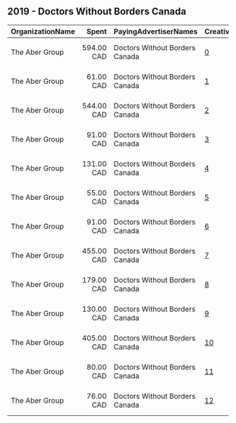 ## 2019 - Doctors Without Borders Canada 
|OrganizationName|Spent|PayingAdvertiserNames|CreativeUrls|Impressions|Genders|AgeBrackets|CountryCodes|BillingAddresses|CandidateBallotInformation|
|:---|---:|:---|:---|---:|:---|:---|:---|:---|:---|
|The Aber Group|594.00 CAD|Doctors Without Borders Canada|[0](https://www.snap.com/political-ads/asset/f3fca250991da282f6a5d1fdeb5706ea9ebddb1f04cd7fb599950bd9088f57bd?mediaType=jpg)|292,077||18+|canada|"608-120 Eglinton Avenue East,Toronto,M4P1E2,CA"||
|The Aber Group|61.00 CAD|Doctors Without Borders Canada|[1](https://www.snap.com/political-ads/asset/7959d4111a992478f256f9250acf8cab31ab20fc5857b69c38698b05d32aa0d8?mediaType=jpg)|33,940||18+|canada|"608-120 Eglinton Avenue East,Toronto,M4P1E2,CA"||
|The Aber Group|544.00 CAD|Doctors Without Borders Canada|[2](https://www.snap.com/political-ads/asset/3d27a6a4e16d09750d40526589cd2d6acc154735b337b682c1b32a4939abb9d0?mediaType=jpg)|263,203||18+|canada|"608-120 Eglinton Avenue East,Toronto,M4P1E2,CA"||
|The Aber Group|91.00 CAD|Doctors Without Borders Canada|[3](https://www.snap.com/political-ads/asset/9bf6a6b155baf6a7266df9ee5ef28aa009c89ce9975da5b9ebf7006fd41e979e?mediaType=jpg)|42,080||18+|canada|"608-120 Eglinton Avenue East,Toronto,M4P1E2,CA"||
|The Aber Group|131.00 CAD|Doctors Without Borders Canada|[4](https://www.snap.com/political-ads/asset/0f093404bbd65aed62452e626b0631d26b080be8ddec7c0ccc72148f5d09d06d?mediaType=jpg)|88,011||18+|canada|"608-120 Eglinton Avenue East,Toronto,M4P1E2,CA"||
|The Aber Group|55.00 CAD|Doctors Without Borders Canada|[5](https://www.snap.com/political-ads/asset/389fb9821a5e7ab366116b19656f2d418072970ef1c942eca802e61002b46e15?mediaType=jpg)|27,138||18+|canada|"608-120 Eglinton Avenue East,Toronto,M4P1E2,CA"||
|The Aber Group|91.00 CAD|Doctors Without Borders Canada|[6](https://www.snap.com/political-ads/asset/6accd9dade745ef84ab436cd29cca92494e21cd8c835b5e3ee237a5e545394b1?mediaType=jpg)|44,136||18+|canada|"608-120 Eglinton Avenue East,Toronto,M4P1E2,CA"||
|The Aber Group|455.00 CAD|Doctors Without Borders Canada|[7](https://www.snap.com/political-ads/asset/940504a5d8bfc40ebc7b78630385d6b10485a362f2140b6ecbdd063acdc0c39b?mediaType=jpg)|230,765||18+|canada|"608-120 Eglinton Avenue East,Toronto,M4P1E2,CA"||
|The Aber Group|179.00 CAD|Doctors Without Borders Canada|[8](https://www.snap.com/political-ads/asset/660ac15d877826ff40ec5ae000b6ab4b703514e636b2129ec4477c13514ae72e?mediaType=jpg)|114,641||18+|canada|"608-120 Eglinton Avenue East,Toronto,M4P1E2,CA"||
|The Aber Group|130.00 CAD|Doctors Without Borders Canada|[9](https://www.snap.com/political-ads/asset/99d00a1d7d7a22ccd8e214ed55577ce38224d2272332d994157ce60708f2e0ae?mediaType=jpg)|65,178||18+|canada|"608-120 Eglinton Avenue East,Toronto,M4P1E2,CA"||
|The Aber Group|405.00 CAD|Doctors Without Borders Canada|[10](https://www.snap.com/political-ads/asset/e3ebbda1fd32667333eb0f76b816a2ec235ac6c199170660a6564365306645ec?mediaType=jpg)|197,925||18+|canada|"608-120 Eglinton Avenue East,Toronto,M4P1E2,CA"||
|The Aber Group|80.00 CAD|Doctors Without Borders Canada|[11](https://www.snap.com/political-ads/asset/e8933abcfbd96691b0de5a189dd2d79f7f2eebfb562e605cdd35880e93cacf43?mediaType=jpg)|55,797||18+|canada|"608-120 Eglinton Avenue East,Toronto,M4P1E2,CA"||
|The Aber Group|76.00 CAD|Doctors Without Borders Canada|[12](https://www.snap.com/political-ads/asset/7ce934c14c04e399658f7660b37080e99038bb621f2fc74975a1e0bf36b62512?mediaType=jpg)|41,253||18+|canada|"608-120 Eglinton Avenue East,Toronto,M4P1E2,CA"||

